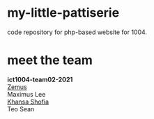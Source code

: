 # my-little-pattiserie
code repository for php-based website for 1004.

# meet the team
**ict1004-team02-2021**\
[Zemus](https://github.com/pandad0ge)\
Maximus Lee\
[Khansa Shofia](https://github.com/khansharkhamnida)\
Teo Sean
